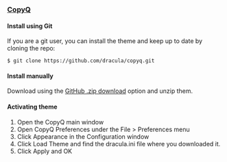 ### [CopyQ](https://hluk.github.io/CopyQ/)

#### Install using Git

If you are a git user, you can install the theme and keep up to date by cloning the repo:

    $ git clone https://github.com/dracula/copyq.git

#### Install manually

Download using the [GitHub .zip download](https://github.com/dracula/copyq/archive/master.zip) option and unzip them.

#### Activating theme

1. Open the CopyQ main window
2. Open CopyQ Preferences under the File > Preferences menu
3. Click Appearance in the Configuration window
4. Click Load Theme and find the dracula.ini file where you downloaded it.
5. Click Apply and OK